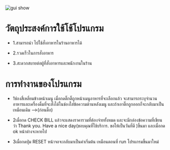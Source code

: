 ![gui show](https://github.com/LEO001xD/Rhanrhan/assets/141621669/a583fdbd-bb7d-4e20-a198-2cb677c7dfc7)
# วัตถุประสงค์การใช้โช้โปรแกรม
- 1.สามารถนํา ไปใช้สั่งอาหารในร้านอาหารได้

- 2.รวดเร็วในการสั่งอาหาร

- 3.สะดวกสบายต่อผู้ที่สั่งอาหารและพนักงานในร้าน
# การทํางานของโปรแกรม
- 1ช่องสี่เหลี่ยมข้างหน้าเมนู เมื่อกดติ๊กติ๊ถูกหน้าเมนูอาหารที่จะเลือกแล้ว จะสามารถระบุจำนวนอาหารและเครื่องดื่มที่จะสั่งได้ในช่องใส่ข้อความด้านหลังเมนู และถ้าเอาติ๊กถูกออกก็จะกลับมาเป็นเหมือนเดิม -->(ก่อนติ๊ก)

- 2เมื่อกด CHECK BILL แล้วจะแสดงราคารวมที่ต้องจ่ายทั้งหมด และจะมีกล่องข้อความที่เขียนว่า Thank you. Have a nice day(ขอบคุณที่ใช้บริการ. ขอให้เป็นวันที่ดี )ขึ้นมา และเมื่อกด ok หน้าต่างจะหายไป
  
- 3เมื่อกดปุ่ม RESET หน้าจอจะกลับมาเป็นค่าเริ่มต้น เหมือนตอนที่ run โปรแกรมขึ้นมาใหม่
